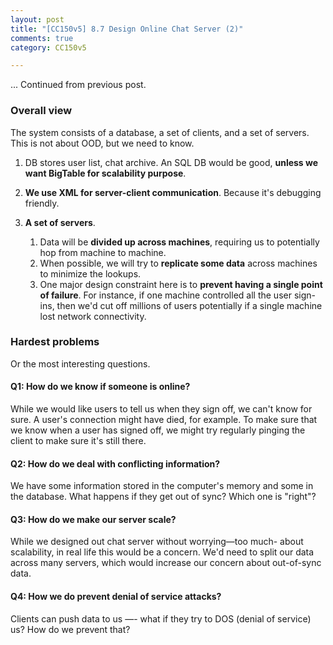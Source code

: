 ```yaml
---
layout: post
title: "[CC150v5] 8.7 Design Online Chat Server (2)"
comments: true
category: CC150v5

---
```


... Continued from previous post. 

### Overall view

The system consists of a database, a set of clients, and a set of servers. This is not about OOD, but we need to know. 

1. DB stores user list, chat archive. An SQL DB would be good, __unless we want BigTable for scalability purpose__. 

1. __We use XML for server-client communication__. Because it's debugging friendly. 

1. __A set of servers__. 

	1. Data will be __divided up across machines__, requiring us to potentially hop from machine to machine. 
	1. When possible, we will try to __replicate some data__ across machines to minimize the lookups. 
	1. One major design constraint here is to __prevent having a single point of failure__. For instance, if one machine controlled all the user sign-ins, then we'd cut off millions of users potentially if a single machine lost network connectivity.

### Hardest problems

Or the most interesting questions.

#### Q1: How do we know if someone is online?

While we would like users to tell us when they sign off, we can't know for sure. A user's connection might have died, for example. To make sure that we know when a user has signed off, we might try regularly pinging the client to make sure it's still there.

#### Q2: How do we deal with conflicting information?

We have some information stored in the computer's memory and some in the database. What happens if they get out of sync? Which one is "right"?

#### Q3: How do we make our server scale?

While we designed out chat server without worrying—too much- about scalability, in real life this would be a concern. We'd need to split our data across many servers, which would increase our concern about out-of-sync data. 

#### Q4: How we do prevent denial of service attacks?

Clients can push data to us —- what if they try to DOS (denial of service) us? How do we prevent that? 
